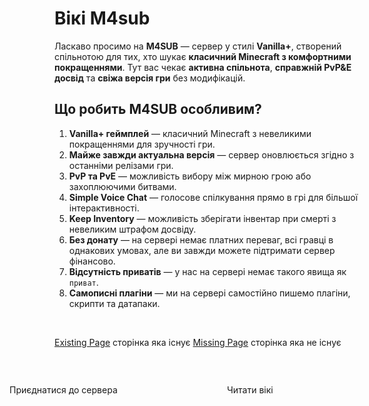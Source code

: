 #  Вікі M4sub

Ласкаво просимо на **M4SUB** — сервер у стилі **Vanilla+**, створений спільнотою для тих, хто шукає **класичний Minecraft з комфортними покращеннями**. Тут вас чекає **активна спільнота**, **справжній PvP&E досвід** та **свіжа версія гри** без модифікацій.

## Що робить M4SUB особливим?

1. **Vanilla+ геймплей** — класичний Minecraft з невеликими покращеннями для зручності гри.
2. **Майже завжди актуальна версія** — сервер оновлюється згідно з останніми релізами гри.
3. **PvP та PvE** — можливість вибору між мирною грою або захоплюючими битвами.
4. **Simple Voice Chat** — голосове спілкування прямо в грі для більшої інтерактивності.
5. **Keep Inventory** — можливість зберігати інвентар при смерті з невеликим штрафом досвіду.
6. **Без донату** — на сервері немає платних переваг, всі гравці в однакових умовах, але ви завжди можете підтримати сервер фінансово.
7. **Відсутність приватів** — у нас на сервері немає такого явища як `приват`.
8. **Самописні плагіни** — ми на сервері самостійно пишемо плагіни, скрипти та датапаки.
<br>

[Existing Page](/existing-page) сторінка яка існує
[Missing Page](/not-existing-page) сторінка яка не існує


<br>
<br>
<div class="action-buttons">
  <a class="buttons" @click="go120">Приєднатися до сервера</a>
  <a class="buttons" @click="readMore">Читати вікі</a>
</div>

<script setup>
function go120() {
  window.location.href = "https://m4sub.click/apply/";
}

function readMore() {
  window.location.href = "/wiki/join.html";
}


</script>


<style>
    .buttons{
    display: block;
    border: 1px solid var(--vp-c-divider);
    color: var(--vp-c-brand-1)!important;
    border-radius: 8px;
    padding: 11px 16px 13px;
    min-width: 300px;
    max-width: 300px;
    height: 100%;
    transition: border-color 0.25s;
    text-decoration: none!important;
    }

    .buttons:hover{
        border-color: var(--vp-c-brand-1);
        color: var(--vp-c-brand-1)!important;
        cursor: pointer;
    }

    .action-buttons {
    display: flex;
    gap: 16px;
    align-content: center;
    justify-content: center;
    align-items: center;
}

</style>